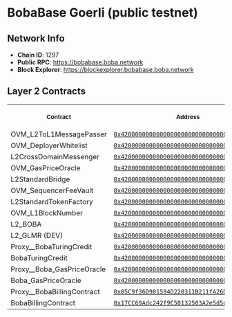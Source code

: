 # BobaBase Goerli (public testnet)

## Network Info
- **Chain ID**: 1297
- **Public RPC**: https://bobabase.boba.network
- **Block Explorer**: https://blockexplorer.bobabase.boba.network

## Layer 2 Contracts
<table>
<tr>
<th>
<img width="506px" height="0px" />
<p><small>Contract</small></p>
</th>
<th>
<img width="506px" height="0px" />
<p><small>Address</small></p>
</th>
</tr>
<tr>
<td>
OVM_L2ToL1MessagePasser
</td>
<td align="center">
<a href="https://blockexplorer.bobabase.boba.network/address/0x4200000000000000000000000000000000000000">
<code>0x4200000000000000000000000000000000000000</code>
</a>
</td>
</tr>
<tr>
<td>
OVM_DeployerWhitelist
</td>
<td align="center">
<a href="https://blockexplorer.bobabase.boba.network/address/0x4200000000000000000000000000000000000002">
<code>0x4200000000000000000000000000000000000002</code>
</a>
</td>
</tr>
<tr>
<td>
L2CrossDomainMessenger
</td>
<td align="center">
<a href="https://blockexplorer.bobabase.boba.network/address/0x4200000000000000000000000000000000000007">
<code>0x4200000000000000000000000000000000000007</code>
</a>
</td>
</tr>
<tr>
<td>
OVM_GasPriceOracle
</td>
<td align="center">
<a href="https://blockexplorer.bobabase.boba.network/address/0x420000000000000000000000000000000000000F">
<code>0x420000000000000000000000000000000000000F</code>
</a>
</td>
</tr>
<tr>
<td>
L2StandardBridge
</td>
<td align="center">
<a href="https://blockexplorer.bobabase.boba.network/address/0x4200000000000000000000000000000000000010">
<code>0x4200000000000000000000000000000000000010</code>
</a>
</td>
</tr>
<tr>
<td>
OVM_SequencerFeeVault
</td>
<td align="center">
<a href="https://blockexplorer.bobabase.boba.network/address/0x4200000000000000000000000000000000000011">
<code>0x4200000000000000000000000000000000000011</code>
</a>
</td>
</tr>
<tr>
<td>
L2StandardTokenFactory
</td>
<td align="center">
<a href="https://blockexplorer.bobabase.boba.network/address/0x4200000000000000000000000000000000000012">
<code>0x4200000000000000000000000000000000000012</code>
</a>
</td>
</tr>
<tr>
<td>
OVM_L1BlockNumber
</td>
<td align="center">
<a href="https://blockexplorer.bobabase.boba.network/address/0x4200000000000000000000000000000000000013">
<code>0x4200000000000000000000000000000000000013</code>
</a>
</td>
</tr>
<tr>
<td>
L2_BOBA
</td>
<td align="center">
<a href="https://blockexplorer.bobabase.boba.network/address/0x4200000000000000000000000000000000000006">
<code>0x4200000000000000000000000000000000000006</code>
</a>
</td>
</tr>
<tr>
<td>
L2_GLMR (DEV)
</td>
<td align="center">
<a href="https://blockexplorer.bobabase.boba.network/address/0x4200000000000000000000000000000000000023">
<code>0x4200000000000000000000000000000000000023</code>
</a>
</td>
</tr>
<tr>
<td>
Proxy__BobaTuringCredit
</td>
<td align="center">
<a href="https://blockexplorer.bobabase.boba.network/address/0x4200000000000000000000000000000000000020">
<code>0x4200000000000000000000000000000000000020</code>
</a>
</td>
</tr>
<tr>
<td>
BobaTuringCredit
</td>
<td align="center">
<a href="https://blockexplorer.bobabase.boba.network/address/0x4200000000000000000000000000000000000021">
<code>0x4200000000000000000000000000000000000021</code>
</a>
</td>
</tr>
<tr>
<td>
Proxy__Boba_GasPriceOracle
</td>
<td align="center">
<a href="https://blockexplorer.bobabase.boba.network/address/0x4200000000000000000000000000000000000024">
<code>0x4200000000000000000000000000000000000024</code>
</a>
</td>
</tr>
<tr>
<td>
Boba_GasPriceOracle
</td>
<td align="center">
<a href="https://blockexplorer.bobabase.boba.network/address/0x4200000000000000000000000000000000000025">
<code>0x4200000000000000000000000000000000000025</code>
</a>
</td>
<tr>
<td>
Proxy__BobaBillingContract
</td>
<td align="center">
<a href="https://blockexplorer.bobabase.boba.network/address/0x05C9f36D901594D220311B211fA26DbD58B87717">
<code>0x05C9f36D901594D220311B211fA26DbD58B87717</code>
</a>
</td>
</tr>
<tr>
<td>
BobaBillingContract
</td>
<td align="center">
<a href="https://blockexplorer.bobabase.boba.network/address/0x17CC69Adc242f9C50132503A2e5d5d9cD4889786">
<code>0x17CC69Adc242f9C50132503A2e5d5d9cD4889786</code>
</a>
</td>
</table>

